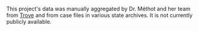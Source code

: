 This project's data was manually aggregated by Dr. Méthot and her team from [Trove](https://trove.nla.gov.au/) and from case files in various state archives. It is not currently publicly available. 

